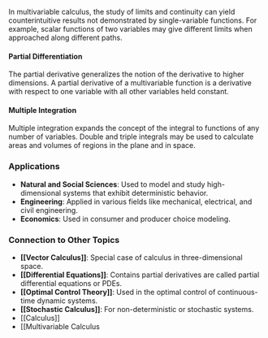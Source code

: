 In multivariable calculus, the study of limits and continuity can yield counterintuitive results not demonstrated by single-variable functions. For example, scalar functions of two variables may give different limits when approached along different paths.

#### Partial Differentiation

The partial derivative generalizes the notion of the derivative to higher dimensions. A partial derivative of a multivariable function is a derivative with respect to one variable with all other variables held constant.

#### Multiple Integration

Multiple integration expands the concept of the integral to functions of any number of variables. Double and triple integrals may be used to calculate areas and volumes of regions in the plane and in space.

### Applications

- **Natural and Social Sciences**: Used to model and study high-dimensional systems that exhibit deterministic behavior.
- **Engineering**: Applied in various fields like mechanical, electrical, and civil engineering.
- **Economics**: Used in consumer and producer choice modeling.

### Connection to Other Topics

- **[[Vector Calculus]]**: Special case of calculus in three-dimensional space.
- **[[Differential Equations]]**: Contains partial derivatives are called partial differential equations or PDEs.
- **[[Optimal Control Theory]]**: Used in the optimal control of continuous-time dynamic systems.
- **[[Stochastic Calculus]]**: For non-deterministic or stochastic systems.
-  [[Calculus]]
- [[Multivariable Calculus